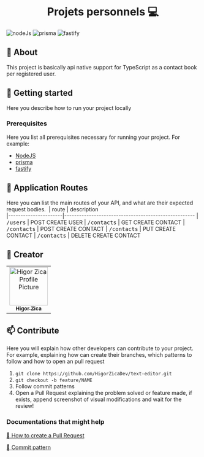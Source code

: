 [NodeJS]: https://img.shields.io/badge/node.js-6DA55F?style=for-the-badge&logo=node.js&logoColor=white
[Prisma]: https://img.shields.io/badge/Prisma-3982CE?style=for-the-badge&logo=Prisma&logoColor=white
[Fastify]: https://img.shields.io/badge/fastify-%23000000.svg?style=for-the-badge&logo=fastify&logoColor=white

<h1 align="center" style="font-weight: bold;">Projets personnels 💻</h1>

![nodeJs][NodeJS]
![prisma][Prisma]
![fastify][Fastify]

<h2 id="started">📌 About</h2>

This project is basically api native support for TypeScript as a contact book per registered user.

<h2 id="started">🚀 Getting started</h2>

Here you describe how to run your project locally

<h3>Prerequisites</h3>

Here you list all prerequisites necessary for running your project. For example:

- [NodeJS](https://nodejs.org)
- [prisma](https://www.prisma.io/)
- [fastify](https://fastify.dev/)

<h2 id="routes">📍 Application Routes</h2>

Here you can list the main routes of your API, and what are their expected request bodies.
​
| route | description  
|----------------------|-----------------------------------------------------
| <kbd>/users</kbd> | POST CREATE USER
| <kbd>/contacts</kbd> | GET CREATE CONTACT
| <kbd>/contacts</kbd> | POST CREATE CONTACT
| <kbd>/contacts</kbd> | PUT CREATE CONTACT
| <kbd>/contacts</kbd> | DELETE CREATE CONTACT

<h2 id="colab">🤝 Creator</h2>

<table>
  <tr>
    <td align="center">
      <a href="#">
        <img src="https://avatars.githubusercontent.com/u/165382509?v=4" width="100px;" alt="Higor Zica Profile Picture"/><br>
        <sub>
          <b>Higor Zica</b>
        </sub>
      </a>
    </td>
  </tr>
</table>

<h2 id="contribute">📫 Contribute</h2>

Here you will explain how other developers can contribute to your project. For example, explaining how can create their branches, which patterns to follow and how to open an pull request

1. `git clone https://github.com/HigorZicaDev/text-editor.git`
2. `git checkout -b feature/NAME`
3. Follow commit patterns
4. Open a Pull Request explaining the problem solved or feature made, if exists, append screenshot of visual modifications and wait for the review!

<h3>Documentations that might help</h3>

[📝 How to create a Pull Request](https://www.atlassian.com/br/git/tutorials/making-a-pull-request)

[💾 Commit pattern](https://gist.github.com/joshbuchea/6f47e86d2510bce28f8e7f42ae84c716)
